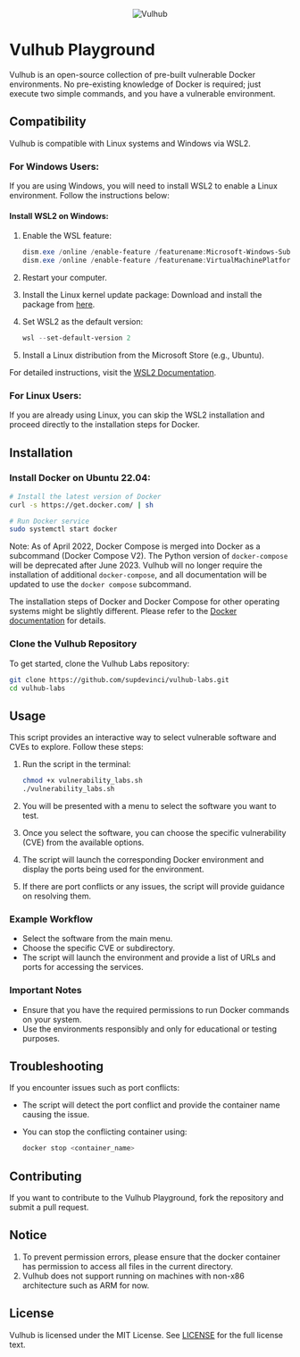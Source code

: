 <p align="center">
  <img src=".github/assets/banner.png" alt="Vulhub" height="auto" />
</p>

# Vulhub Playground

Vulhub is an open-source collection of pre-built vulnerable Docker environments. No pre-existing knowledge of Docker is required; just execute two simple commands, and you have a vulnerable environment.

## Compatibility

Vulhub is compatible with Linux systems and Windows via WSL2. 

### For Windows Users:
If you are using Windows, you will need to install WSL2 to enable a Linux environment. Follow the instructions below:

#### Install WSL2 on Windows:

1. Enable the WSL feature:
   ```powershell
   dism.exe /online /enable-feature /featurename:Microsoft-Windows-Subsystem-Linux /all /norestart
   dism.exe /online /enable-feature /featurename:VirtualMachinePlatform /all /norestart
   ```

2. Restart your computer.

3. Install the Linux kernel update package:
   Download and install the package from [here](https://aka.ms/wsl2kernel).

4. Set WSL2 as the default version:
   ```powershell
   wsl --set-default-version 2
   ```

5. Install a Linux distribution from the Microsoft Store (e.g., Ubuntu).

For detailed instructions, visit the [WSL2 Documentation](https://learn.microsoft.com/en-us/windows/wsl/install).

### For Linux Users:
If you are already using Linux, you can skip the WSL2 installation and proceed directly to the installation steps for Docker.

## Installation

### Install Docker on Ubuntu 22.04:

```bash
# Install the latest version of Docker
curl -s https://get.docker.com/ | sh

# Run Docker service
sudo systemctl start docker
```

Note: As of April 2022, Docker Compose is merged into Docker as a subcommand (Docker Compose V2). The Python version of `docker-compose` will be deprecated after June 2023. Vulhub will no longer require the installation of additional `docker-compose`, and all documentation will be updated to use the `docker compose` subcommand.

The installation steps of Docker and Docker Compose for other operating systems might be slightly different. Please refer to the [Docker documentation](https://docs.docker.com/) for details.

### Clone the Vulhub Repository

To get started, clone the Vulhub Labs repository:

```bash
git clone https://github.com/supdevinci/vulhub-labs.git
cd vulhub-labs
```

## Usage

This script provides an interactive way to select vulnerable software and CVEs to explore. Follow these steps:

1. Run the script in the terminal:

   ```bash
   chmod +x vulnerability_labs.sh
   ./vulnerability_labs.sh
   ```

2. You will be presented with a menu to select the software you want to test.

3. Once you select the software, you can choose the specific vulnerability (CVE) from the available options.

4. The script will launch the corresponding Docker environment and display the ports being used for the environment.

5. If there are port conflicts or any issues, the script will provide guidance on resolving them.

### Example Workflow

- Select the software from the main menu.
- Choose the specific CVE or subdirectory.
- The script will launch the environment and provide a list of URLs and ports for accessing the services.

### Important Notes

- Ensure that you have the required permissions to run Docker commands on your system.
- Use the environments responsibly and only for educational or testing purposes.

## Troubleshooting

If you encounter issues such as port conflicts:

- The script will detect the port conflict and provide the container name causing the issue.
- You can stop the conflicting container using:

  ```bash
  docker stop <container_name>
  ```

## Contributing

If you want to contribute to the Vulhub Playground, fork the repository and submit a pull request.

## Notice

1. To prevent permission errors, please ensure that the docker container has permission to access all files in the current directory.
2. Vulhub does not support running on machines with non-x86 architecture such as ARM for now.

## License

Vulhub is licensed under the MIT License. See [LICENSE](LICENSE) for the full license text.

